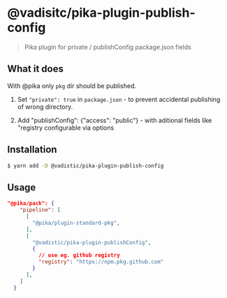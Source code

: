 # @vadisitc/pika-plugin-publish-config

> Pika plugin for private / publishConfig package.json fields

## What it does

With @pika only `pkg` dir should be published.

1. Set `"private": true` in `package.json` - to prevent accidental publishing of wrong directory.

2. Add "publishConfig": {"access": "public"} - with aditional fields like "registry configurable via options

## Installation

```sh
$ yarn add -D @vadistic/pika-plugin-publish-config

```

## Usage

```json
"@pika/pack": {
    "pipeline": [
      [
        "@pika/plugin-standard-pkg",
      ],
      [
        "@vadistic/pika-plugin-publishConfig",
        {
          // use eg. github registry
          "registry": "https://npm.pkg.github.com"
        }
      ],
    ]
  }
```
